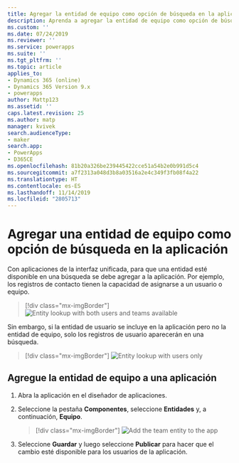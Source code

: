 ```yaml
---
title: Agregar la entidad de equipo como opción de búsqueda en la aplicación| MicrosoftDocs
description: Aprenda a agregar la entidad de equipo como opción de búsqueda en la aplicación
ms.custom: ''
ms.date: 07/24/2019
ms.reviewer: ''
ms.service: powerapps
ms.suite: ''
ms.tgt_pltfrm: ''
ms.topic: article
applies_to:
- Dynamics 365 (online)
- Dynamics 365 Version 9.x
- powerapps
author: Mattp123
ms.assetid: ''
caps.latest.revision: 25
ms.author: matp
manager: kvivek
search.audienceType:
- maker
search.app:
- PowerApps
- D365CE
ms.openlocfilehash: 81b20a326be239445422cce51a54b2e0b991d5c4
ms.sourcegitcommit: a7f2313a048d3b8a03516a2e4c349f3fb08f4a22
ms.translationtype: HT
ms.contentlocale: es-ES
ms.lasthandoff: 11/14/2019
ms.locfileid: "2805713"
---
```

# <a name="add-an-entity-as-a-lookup-option-in-your-app"></a>Agregar una entidad de equipo como opción de búsqueda en la aplicación

Con aplicaciones de la interfaz unificada, para que una entidad esté disponible en una búsqueda se debe agregar a la aplicación. Por ejemplo, los registros de contacto tienen la capacidad de asignarse a un usuario o equipo.  

> [!div class="mx-imgBorder"] 
> ![](media/entity-lookup-teams.png "Entity lookup with both users and teams available")

Sin embargo, si la entidad de usuario se incluye en la aplicación pero no la entidad de equipo, solo los registros de usuario aparecerán en una búsqueda. 

> [!div class="mx-imgBorder"] 
> ![](media/entity-lookup-user-only.png "Entity lookup with users only")

## <a name="add-the-team-entity-to-an-app"></a>Agregue la entidad de equipo a una aplicación

1. Abra la aplicación en el diseñador de aplicaciones. 
2. Seleccione la pestaña **Componentes**, seleccione **Entidades** y, a continuación, **Equipo**.    

    > [!div class="mx-imgBorder"] 
    > ![](media/add-team-entity-app.png "Add the team entity to the app")

3. Seleccione **Guardar** y luego seleccione **Publicar** para hacer que el cambio esté disponible para los usuarios de la aplicación.   

